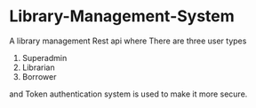 # Library-Management-System

A library management Rest api where
There are three user types
1. Superadmin
2. Librarian
3. Borrower

and Token authentication system is used to make it more secure.
